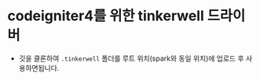 # codeigniter4를 위한 tinkerwell 드라이버
- 깃을 클론하여 `.tinkerwell` 폴더를 루트 위치(spark와 동일 위치)에 업로드 후 사용하면됩니다.

[](https://github.com/Terrorboy/codeigniter4-tinkerwell/blob/master/Codeigniter4TinkerwellDriver.png)
